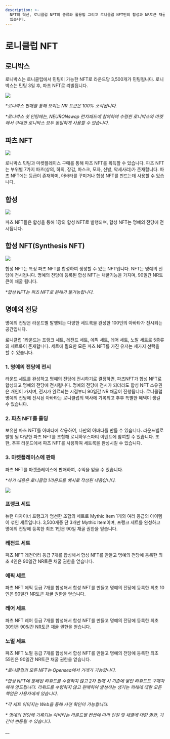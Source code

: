 ```yaml
---
description: >-
  NFT의 혁신, 로니클럽 NFT의 종류와 활용법 그리고 로니클럽 NFT만의 합성과 NR토큰 채굴 기능에 대한 전반적인 내용이 포함되어
  있습니다.
---
```


# 로니클럽 NFT

## **로니박스**&#x20;

로니박스는 로니클럽에서 민팅이 가능한 NFT로 라운드당 3,500개가 민팅됩니다. 로니박스는 민팅 3일 후, 파츠 NFT로 리빌됩니다.

![](../../.gitbook/assets/로니박스.png)

_\*로니박스 판매를 통해 모이는 NR 토큰은 100% 소각됩니다._

_\*로니박스 첫 민팅에는, NEURONswap 런치패드에 참여하여 수령한 로니박스와  마켓에서 구매한 로니박스 모두 동일하게 사용할 수 있습니다._&#x20;

## **파츠 NFT**&#x20;

![](<../../.gitbook/assets/파츠와 캐릭터.JPG>)

로니박스 민팅과 마켓플레이스 구매를 통해 파츠 NFT를 획득할 수 있습니다. 파츠 NFT는 부위별 7가지 파츠(상의, 하의, 장갑, 마스크, 모자, 신발, 악세사리)가 존재합니다. 파츠 NFT에는 등급이 존재하며, 아바타를 꾸미거나 합성 NFT를 만드는데 사용할 수 있습니다.&#x20;



## 합성&#x20;

![](<../../.gitbook/assets/전시하기1 (1).JPG>)

파츠 NFT들은 합성을 통해 1장의 합성 NFT로 발행되며, 합성 NFT는 명예의 전당에 전시됩니다.

## **합성 NFT(Synthesis NFT)**&#x20;

![](../../.gitbook/assets/전시하기2.JPG)

합성 NFT는 특정 파츠 NFT를 합성하여 생성할 수 있는 NFT입니다. NFT는 명예의 전당에 전시됩니다. 명예의 전당에 등록된 합성 NFT는 채굴기능을 가지며, 90일간 NR토큰이 채굴 됩니다.

_\*합성 NFT는 파츠 NFT로 분해가 불가능합니다._&#x20;

## **명예의 전당**

명예의 전당은 라운드별 발행되는 다양한 세트룩을 완성한 100인의 아바타가 전시되는 공간입니다.&#x20;

로니클럽 1라운드는 프랭크 세트, 레전드 세트, 에픽 세트, 레어 세트, 노말 세트로 5종류의 세트룩이 존재합니다. 세트에 필요한 모든 파츠 NFT를 가진 유저는 세가지 선택을 할 수 있습니다.

### **1. 명예의 전당에 전시**

라운드 세트를 완성하고 명예의 전당에 전시하기로 결정하면, 파츠NFT가 합성 NFT로 합성되고 명예의 전당에 전시됩니다. 명예의 전당에 전시가 되더라도 합성 NFT 소유권은 개인이 가지며, 전시가 완료되는 시점부터 90일간 NR 채굴이 진행됩니다. 로니클럽 명예의 전당에 전시된 아바타는 로니클럽의 역사에 기록되고 추후 특별한 혜택이 생길 수 있습니다.

### **2. 파츠 NFT를 홀딩**

보유한 파츠 NFT를 아바타에 착용하여, 나만의 아바타를 만들 수 있습니다. 라운드별로 발행 될 다양한 파츠 NFT를 조합해 로니하우스파티 이벤트에 참여할 수 있습니다. 또한, 추후 라운드에서 파츠 NFT를 사용하여 세트룩을 완성시킬 수 있습니다.

### **3. 마켓플레이스에 판매**

파츠 NFT를 마켓플레이스에 판매하여, 수익을 얻을 수 있습니다.



_\*하기 내용은 로니클럽 1라운드를 예시로 작성된 내용입니다._

![](<../../.gitbook/assets/세트 이미지.JPG>)

### **프랭크 세트**&#x20;

뉴런 디자이너 프랭크가 엄선한 조합의 세트로 Mythic Item 1개와 여러 등급의 아이템이 섞인 세트입니다. 3,500개중 단 3개만 Mythic Item이며, 프랭크 세트를 완성하고 명예의 전당에 등록한 최초 1인은 90일 채굴 권한을 얻습니다.

### **레전드 세트**&#x20;

파츠 NFT 레전더리 등급 7개를 합성해서 합성 NFT를 만들고 명예의 전당에 등록한 최초 4인은 90일간 NR토큰 채굴 권한을 얻습니다.

### **에픽 세트**&#x20;

파츠 NFT 에픽 등급 7개를 합성해서 합성 NFT를 만들고 명예의 전당에 등록한 최초 10인은 90일간 NR토큰 채굴 권한을 얻습니다.

### **레어 세트**&#x20;

파츠 NFT 레어 등급 7개를 합성해서 합성 NFT를 만들고 명예의 전당에 등록한 최초 30인은 90일간 NR토큰 채굴 권한을 얻습니다.

### **노멀 세트**&#x20;

파츠 NFT 노멀 등급 7개를 합성해서 합성 NFT를 만들고 명예의 전당에 등록한 최초 55인은 90일간 NR토큰 채굴 권한을 얻습니다.

_\*로니클럽의 모든 NFT는 Opensea에서 거래가 가능합니다._

_\*합성 NFT에 분배된 리워드를 수령하지 않고 2차 판매 시 기존에 쌓인 리워드도 구매자에게 양도됩니다. 리워드를 수령하지 않고 판매하여 발생하는 생기는 피해에 대한 모든 책임은 사용자에게 있습니다._

_\*각 세트 이미지는 Web을 통해 사전 확인이 가능합니다._

_\* 명예의 전당에 기록되는 아바타는 라운드별 컨셉에 따라 인원 및 채굴에 대한 권한, 기간이 변동될 수 있습니다._

__

